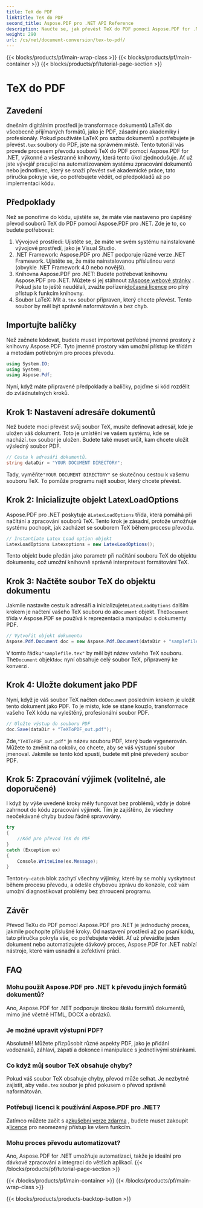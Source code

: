 ```yaml
---
title: TeX do PDF
linktitle: TeX do PDF
second_title: Aspose.PDF pro .NET API Reference
description: Naučte se, jak převést TeX do PDF pomocí Aspose.PDF for .NET, pomocí tohoto podrobného průvodce krok za krokem. Ideální pro vývojáře a dokumentární profesionály.
weight: 290
url: /cs/net/document-conversion/tex-to-pdf/
---
```


{{< blocks/products/pf/main-wrap-class >}}
{{< blocks/products/pf/main-container >}}
{{< blocks/products/pf/tutorial-page-section >}}

# TeX do PDF

## Zavedení

 dnešním digitálním prostředí je transformace dokumentů LaTeX do všeobecně přijímaných formátů, jako je PDF, zásadní pro akademiky i profesionály. Pokud používáte LaTeX pro sazbu dokumentů a potřebujete je převést`.tex` soubory do PDF, jste na správném místě. Tento tutoriál vás provede procesem převodu souborů TeX do PDF pomocí Aspose.PDF for .NET, výkonné a všestranné knihovny, která tento úkol zjednodušuje. Ať už jste vývojář pracující na automatizovaném systému zpracování dokumentů nebo jednotlivec, který se snaží převést své akademické práce, tato příručka pokryje vše, co potřebujete vědět, od předpokladů až po implementaci kódu.

## Předpoklady

Než se ponoříme do kódu, ujistěte se, že máte vše nastaveno pro úspěšný převod souborů TeX do PDF pomocí Aspose.PDF pro .NET. Zde je to, co budete potřebovat:

1. Vývojové prostředí: Ujistěte se, že máte ve svém systému nainstalované vývojové prostředí, jako je Visual Studio.
2. .NET Framework: Aspose.PDF pro .NET podporuje různé verze .NET Framework. Ujistěte se, že máte nainstalovanou příslušnou verzi (obvykle .NET Framework 4.0 nebo novější).
3.  Knihovna Aspose.PDF pro .NET: Budete potřebovat knihovnu Aspose.PDF pro .NET. Můžete si jej stáhnout z[Aspose webové stránky](https://releases.aspose.com/pdf/net/) . Pokud jste to ještě neudělali, zvažte pořízení[dočasná licence](https://purchase.aspose.com/temporary-license/) pro plný přístup k funkcím knihovny.
4.  Soubor LaTeX: Mít a`.tex` soubor připraven, který chcete převést. Tento soubor by měl být správně naformátován a bez chyb.

## Importujte balíčky

Než začnete kódovat, budete muset importovat potřebné jmenné prostory z knihovny Aspose.PDF. Tyto jmenné prostory vám umožní přístup ke třídám a metodám potřebným pro proces převodu.

```csharp
using System.IO;
using System;
using Aspose.Pdf;
```

Nyní, když máte připravené předpoklady a balíčky, pojďme si kód rozdělit do zvládnutelných kroků.

## Krok 1: Nastavení adresáře dokumentů

Než budete moci převést svůj soubor TeX, musíte definovat adresář, kde je uložen váš dokument. Toto je umístění ve vašem systému, kde se nachází`.tex` soubor je uložen. Budete také muset určit, kam chcete uložit výsledný soubor PDF.

```csharp
// Cesta k adresáři dokumentů.
string dataDir = "YOUR DOCUMENT DIRECTORY";
```

 Tady, vyměňte`"YOUR DOCUMENT DIRECTORY"` se skutečnou cestou k vašemu souboru TeX. To pomůže programu najít soubor, který chcete převést.

## Krok 2: Inicializujte objekt LatexLoadOptions

 Aspose.PDF pro .NET poskytuje a`LatexLoadOptions` třída, která pomáhá při načítání a zpracování souborů TeX. Tento krok je zásadní, protože umožňuje systému pochopit, jak zacházet se souborem TeX během procesu převodu.

```csharp
// Instantiate Latex Load option objekt
LatexLoadOptions Latexoptions = new LatexLoadOptions();
```

Tento objekt bude předán jako parametr při načítání souboru TeX do objektu dokumentu, což umožní knihovně správně interpretovat formátování TeX.

## Krok 3: Načtěte soubor TeX do objektu dokumentu

 Jakmile nastavíte cestu k adresáři a inicializujete`LatexLoadOptions` dalším krokem je načtení vašeho TeX souboru do a`Document` objekt. The`Document` třída v Aspose.PDF se používá k reprezentaci a manipulaci s dokumenty PDF. 

```csharp
// Vytvořit objekt dokumentu
Aspose.Pdf.Document doc = new Aspose.Pdf.Document(dataDir + "samplefile.tex", Latexoptions);
```

 V tomto řádku`"samplefile.tex"` by měl být název vašeho TeX souboru. The`Document` objekt`doc` nyní obsahuje celý soubor TeX, připravený ke konverzi.

## Krok 4: Uložte dokument jako PDF

 Nyní, když je váš soubor TeX načten do`Document` posledním krokem je uložit tento dokument jako PDF. To je místo, kde se stane kouzlo, transformace vašeho TeX kódu na vyleštěný, profesionální soubor PDF.

```csharp
// Uložte výstup do souboru PDF
doc.Save(dataDir + "TeXToPDF_out.pdf");
```

 Zde,`"TeXToPDF_out.pdf"` je název souboru PDF, který bude vygenerován. Můžete to změnit na cokoliv, co chcete, aby se váš výstupní soubor jmenoval. Jakmile se tento kód spustí, budete mít plně převedený soubor PDF.

## Krok 5: Zpracování výjimek (volitelné, ale doporučené)

I když by výše uvedené kroky měly fungovat bez problémů, vždy je dobré zahrnout do kódu zpracování výjimek. Tím je zajištěno, že všechny neočekávané chyby budou řádně spravovány.

```csharp
try
{
    //Kód pro převod TeX do PDF
}
catch (Exception ex)
{
    Console.WriteLine(ex.Message);
}
```

 Tento`try-catch` blok zachytí všechny výjimky, které by se mohly vyskytnout během procesu převodu, a odešle chybovou zprávu do konzole, což vám umožní diagnostikovat problémy bez zhroucení programu.

## Závěr

Převod TeXu do PDF pomocí Aspose.PDF pro .NET je jednoduchý proces, jakmile pochopíte příslušné kroky. Od nastavení prostředí až po psaní kódu, tato příručka pokryla vše, co potřebujete vědět. Ať už převádíte jeden dokument nebo automatizujete dávkový proces, Aspose.PDF for .NET nabízí nástroje, které vám usnadní a zefektivní práci.

## FAQ

### Mohu použít Aspose.PDF pro .NET k převodu jiných formátů dokumentů?
Ano, Aspose.PDF for .NET podporuje širokou škálu formátů dokumentů, mimo jiné včetně HTML, DOCX a obrázků.

### Je možné upravit výstupní PDF?
Absolutně! Můžete přizpůsobit různé aspekty PDF, jako je přidání vodoznaků, záhlaví, zápatí a dokonce i manipulace s jednotlivými stránkami.

### Co když můj soubor TeX obsahuje chyby?
 Pokud váš soubor TeX obsahuje chyby, převod může selhat. Je nezbytné zajistit, aby vaše`.tex` soubor je před pokusem o převod správně naformátován.

### Potřebuji licenci k používání Aspose.PDF pro .NET?
 Zatímco můžete začít s a[zkušební verze zdarma](https://releases.aspose.com/) , budete muset zakoupit a[licence](https://purchase.aspose.com/buy) pro neomezený přístup ke všem funkcím.

### Mohu proces převodu automatizovat?
Ano, Aspose.PDF for .NET umožňuje automatizaci, takže je ideální pro dávkové zpracování a integraci do větších aplikací.
{{< /blocks/products/pf/tutorial-page-section >}}

{{< /blocks/products/pf/main-container >}}
{{< /blocks/products/pf/main-wrap-class >}}

{{< blocks/products/products-backtop-button >}}
